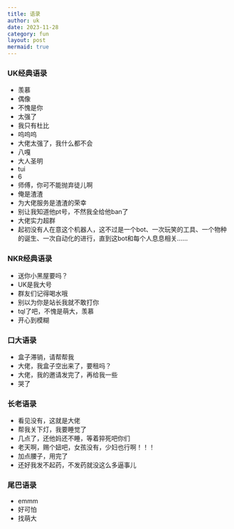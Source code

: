 ```yaml
---
title: 语录
author: uk
date: 2023-11-28
category: fun
layout: post
mermaid: true
---
```


### UK经典语录
- 羡慕
- 偶像
- 不愧是你
- 太强了
- 我只有杜比
- 呜呜呜
- 大佬太强了，我什么都不会
- 八嘎
- 大人圣明
- tui
- 6
- 师傅，你可不能抛弃徒儿啊
- 俺是渣渣
- 为大佬服务是渣渣的荣幸
- 别让我知道他pt号，不然我全给他ban了
- 大佬实力超群
- 起初没有人在意这个机器人，这不过是一个bot、一次玩笑的工具、一个物种的诞生、一次自动化的进行，直到这bot和每个人息息相关……

### NKR经典语录
- 送你小黑屋要吗？
- UK是我大号
- 群友们记得喝水哦
- 别以为你是站长我就不敢打你
- tql了吧，不愧是萌大，羡慕
- 开心到模糊

### 口大语录
- 盒子滞销，请帮帮我
- 大佬，我盒子空出来了，要租吗？
- 大佬，我的邀请发完了，再给我一些
- 哭了

### 长老语录
- 看见没有，这就是大佬
- 帮我关下灯，我要睡觉了
- 几点了，还他妈还不睡，等着猝死吧你们
- 老天啊，赐个妞吧，女孩没有，少妇也行啊！！！
- 加点腰子，用完了
- 还好我发不起药，不发药就没这么多逼事儿

### 尾巴语录
- emmm
- 好可怕
- 找萌大